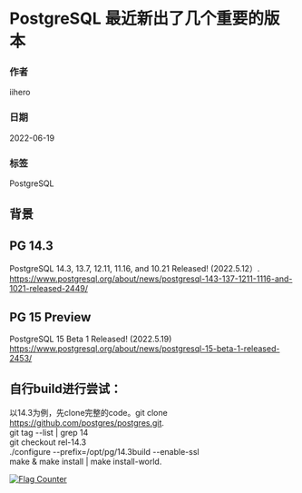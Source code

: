 # PostgreSQL 最近新出了几个重要的版本

### 作者

iihero

### 日期

2022-06-19

### 标签

PostgreSQL

## 背景

## PG 14.3

PostgreSQL 14.3, 13.7, 12.11, 11.16, and 10.21 Released!  (2022.5.12）.     
 https://www.postgresql.org/about/news/postgresql-143-137-1211-1116-and-1021-released-2449/ 

## PG 15 Preview

PostgreSQL 15 Beta 1 Released! (2022.5.19)    
https://www.postgresql.org/about/news/postgresql-15-beta-1-released-2453/

## 自行build进行尝试：

以14.3为例，先clone完整的code。git clone https://github.com/postgres/postgres.git.   
git tag --list | grep 14   
git checkout rel-14.3   
./configure --prefix=/opt/pg/14.3build --enable-ssl  
make & make install | make install-world. 


<a rel="nofollow"  href="https://info.flagcounter.com/tFcK"><img src="https://s11.flagcounter.com/countxl/tFcK/bg_FFFFFF/txt_000000/border_CCCCCC/columns_2/maxflags_10/viewers_0/labels_1/pageviews_1/flags_0/percent_0/" alt="Flag Counter" border="0" alt="Flag Counter"  border="0"></a> 


